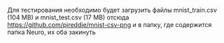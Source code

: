 Для тестирования необходимо будет загрузить файлы mnist_train.csv (104 MB) и mnist_test.csv (17 MB) отсюда https://github.com/pjreddie/mnist-csv-png и в папку, где содержится папка Neuro, их оба закинуть 
